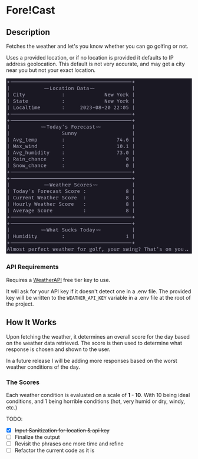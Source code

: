 # Fore!Cast

## Description

Fetches the weather and let's you know whether you can go golfing or not.

Uses a provided location, or if no location is provided it defaults to IP
address geolocation. This default is not very accurate, and may get a city near
you but not your exact location.

![screenshot](./output.png)

### API Requirements

Requires a [WeatherAPI](https://www.weatherapi.com/) free tier key to use.

It will ask for your API key if it doesn't detect one in a .env file. The
provided key will be written to the `WEATHER_API_KEY` variable in a .env file
at the root of the project.

## How It Works

Upon fetching the weather, it determines an overall score for the day based on
the weather data retrieved. The score is then used to determine what response
is chosen and shown to the user.

In a future release I will be adding more responses based on the worst
weather conditions of the day.

### The Scores

Each weather condition is evaluated on a scale of **1 - 10**. With 10 being ideal
conditions, and 1 being horrible conditions (hot, very humid or dry, windy, etc.)

TODO:

- [x] ~~Input Sanitization for location & api key~~
- [ ] Finalize the output
- [ ] Revisit the phrases one more time and refine
- [ ] Refactor the current code as it is
